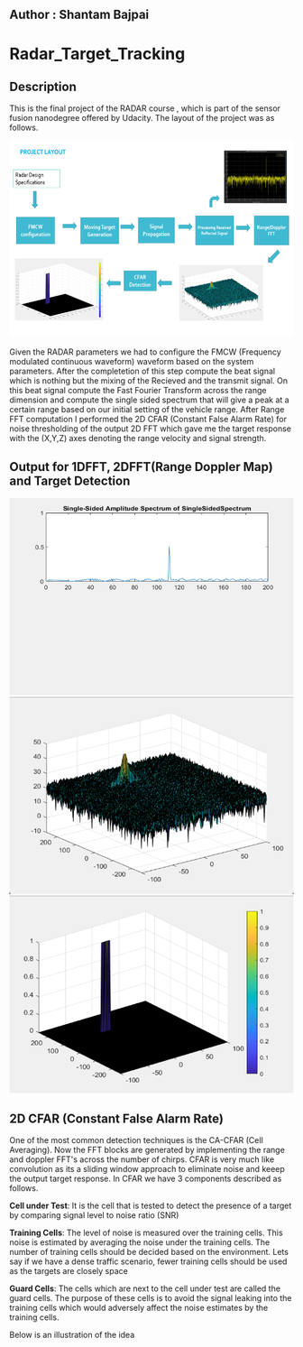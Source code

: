 ## Author : Shantam Bajpai
# Radar_Target_Tracking

## Description
This is the final project of the RADAR course , which is part of the sensor fusion nanodegree offered by Udacity. The layout of the project was as follows.

<img src="Final_project_workflow.png" width="620" height="350" />

Given the RADAR parameters we had to configure the FMCW (Frequency modulated continuous waveform) waveform based on the system parameters. After the completetion of this step compute the beat signal which is nothing but the mixing of the Recieved and the transmit signal. On this beat signal compute the Fast Fourier Transform across the range dimension and compute the single sided spectrum that will give a peak at a certain range based on our initial setting of the vehicle range. After Range FFT computation I performed the 2D CFAR (Constant False Alarm Rate) for noise thresholding of the output 2D FFT which gave me the target response with the (X,Y,Z) axes denoting the range velocity and signal strength.

## Output for 1DFFT, 2DFFT(Range Doppler Map) and Target Detection
<img src="FFT.png" width="620" height="350" />
<img src="Generation.png" width="620" height="350" />
<img src="Detection.png" width="620" height="350" />

## 2D CFAR (Constant False Alarm Rate)

One of the most common detection techniques is the CA-CFAR (Cell Averaging). Now the FFT blocks are generated by implementing the range and doppler FFT's across the number of chirps. CFAR is very much like convolution as its a sliding window approach to eliminate noise and keeep the output target response. In CFAR we have 3 components described as follows.

**Cell under Test**: It is the cell that is tested to detect the presence of a target by comparing signal level to noise ratio (SNR)

**Training Cells**: The level of noise is measured over the training cells. This noise is estimated by averaging the noise under the training cells. The number of training cells should be decided based on the environment. Lets say if we have a dense traffic scenario, fewer training cells should be used as the targets are closely space

**Guard Cells**: The cells which are next to the cell under test are called the guard cells. The purpose of these cells is to avoid the signal leaking into the training cells which would adversely affect the noise estimates by the training cells.

Below is an illustration of the idea
